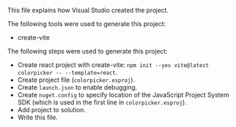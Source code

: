 This file explains how Visual Studio created the project.

The following tools were used to generate this project:
- create-vite

The following steps were used to generate this project:
- Create react project with create-vite: `npm init --yes vite@latest colorpicker -- --template=react`.
- Create project file (`colorpicker.esproj`).
- Create `launch.json` to enable debugging.
- Create `nuget.config` to specify location of the JavaScript Project System SDK (which is used in the first line in `colorpicker.esproj`).
- Add project to solution.
- Write this file.
